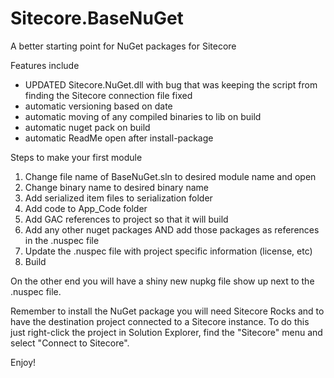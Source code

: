 # Sitecore.BaseNuGet
A better starting point for NuGet packages for Sitecore

Features include
- UPDATED Sitecore.NuGet.dll with bug that was keeping the script from finding the Sitecore connection file fixed
- automatic versioning based on date
- automatic moving of any compiled binaries to lib on build
- automatic nuget pack on build
- automatic ReadMe open after install-package

Steps to make your first module
1. Change file name of BaseNuGet.sln to desired module name and open
2. Change binary name to desired binary name
3. Add serialized item files to serialization folder
4. Add code to App_Code folder
5. Add GAC references to project so that it will build
6. Add any other nuget packages AND add those packages as references in the .nuspec file
7. Update the .nuspec file with project specific information (license, etc)
8. Build

On the other end you will have a shiny new nupkg file show up next to the .nuspec file.

Remember to install the NuGet package you will need Sitecore Rocks and to have the destination project connected to a Sitecore instance.  To do this just right-click the project in Solution Explorer, find the "Sitecore" menu and select "Connect to Sitecore".

Enjoy!
